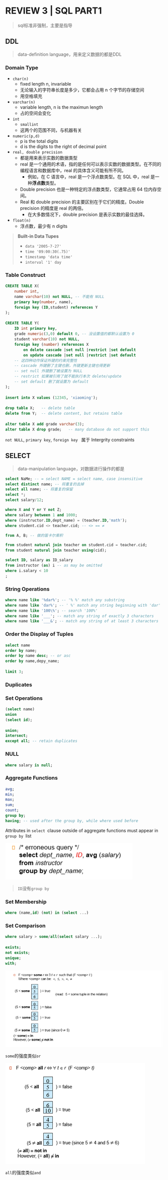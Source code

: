 # REVIEW 3 |  SQL PART1

> sql标准非强制，主要是指导
>

## DDL

> data-definition language，用来定义数据的都是DDL

### Domain Type

- `char(n)`
  - fixed length n, invariable
  - 无论输入的字符串长度是多少，它都会占用 n 个字节的存储空间
  - 用空格填充
- `varchar(n)`
  - variable length, n is the maximun length
  - 占的空间会变化
- `int`
  - `smallint`
  - 这两个的范围不同，与机器有关
- `numeric(p,d)` 
  - p is the total digits
  - d is the digits to the right of decimal point
- `real, double precision`
  - 都是用来表示实数的数据类型
  - real 是一个通用的术语，指的是任何可以表示实数的数据类型。在不同的编程语言和数据库中，real 的具体含义可能有所不同。
    - 例如，在 C 语言中，real 是一个浮点数类型。在 SQL 中，real 是一种**浮点数**类型。
  - Double precision 也是一种特定的浮点数类型，它通常占用 64 位内存空间。
  - Real 和 double precision 的主要区别在于它们的精度。Double precision 的精度是 real 的两倍。
    - 在大多数情况下，double precision 是表示实数的最佳选择。
- `float(n)`
  - 浮点数，最少有 n digits

> **Built-in Data Tupes**
>
> - `data '2005-7-27'`
> - `time '09:00:30(.75)'`
> - `timestamp 'data time'`
> - `interval '1' day`
>

### Table Construct

```sql
CREATE TABLE X(
    number int, 
    name varchar(10) not NULL, -- 不能有 NULL
    primary key(number, name),
    foreign key (ID,student) references Y
);

CREATE TABLE Y(
    ID int primary key, 
    grade numeric(3,0) default 0, -- 没设置值的都默认设置为 0
    student varchar(10) not NULL, 
    foreign key (number) references X
    	on delete cascade |set null |restrict |set default
    	on update cascade |set null |restrict |set default
    -- 这四种动作保证外键的约束完整性
    -- cascade 外键删了主键也删，外键更新主键也得更新
    -- set null 外键删了被设置为 NULL
    -- restrict 如果被引用了就不能执行本次 delete/update
    -- set default 删了就设置为 default
);

insert into X values (12345, 'xiaoming');

drop table X;	-- delete table
delete from Y;	-- delete content, but retains table

alter table X add grade varchar(3);
alter table X drop grade;	-- many database do not support this
```

`not NULL`, `primary key`, `foreign key ` 属于 Intergrity constraints

## SELECT

> data-manipulation language，对数据进行操作的都是

```sql
select NaMe; -- = select NAME = select name, case insensitive
select distinct name; -- 将重复的去掉
select all name; -- 将重复的保留
select *;
select salary/12;
```

```sql
where X and Y or Y not Z;
where salary between 1 and 1000;
where (instructor.ID,dept_name) = (teacher.ID,'math');
where student.cid <> teacher.cid; -- <> == ≠
```

```sql
from A, B; -- 做的笛卡尔乘积
```

```sql
from student natural join teacher on student.cid = teacher.cid;
from student natural join teacher using(cid);
```

```sql
select ID, salary as ID_salary
from instructor (as) i -- as may be omitted
where i.salary < 10
;
```

### String Operations

```sql
where name like '%dar%'; -- '% %' match any substring
where name like 'dar%'; -- ' %' match any string beginning with 'dar'
where name like '100\%'; -- search '100%'
where name like '___'; -- match any string of exactly 3 characters
where name like '___&'; -- match any string of at least 3 characters
```

### Order the Display of Tuples

```sql
select name
order by name;
order by name desc; -- or asc
order by name,depy_name;

limit 3;
```

### Duplicates

### Set Operations

```sql
(select name) 
union
(select id);

union;
intersect;
except all; -- retain duplicates
```

### NULL

```sql
where salary is null;		
```

### Aggregate Functions

```sql
avg;
min;
max;
sum;
count;
group by;
having; -- used after the group by, while where used before
```

Attributes in `select `clause outside of aggregate functions must appear in `group by `list

![image-20240402202318156](https://raw.githubusercontent.com/RimLutienpeist/image-hosting/main/image-20240402202318156.png)

> `ID`没有`group by`

### Set Membership

```sql
where (name,id) (not) in (select ...)
```

### Set Comparison

```sql
where salary > some/all(select salary ...);

exists;
not exists;
unique;
with;
```

![image-20240311152750543](https://raw.githubusercontent.com/RimLutienpeist/image-hosting/main/image-20240311152750543.png)

`some`的强度类似`or`

![image-20240311152813979](https://raw.githubusercontent.com/RimLutienpeist/image-hosting/main/image-20240311152813979.png)

`all`的强度类似`and`
